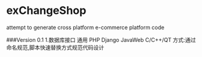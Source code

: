 # exChangeShop
attempt to generate cross platform e-commerce platform code

###Version 0.1
1.数据库接口 通用 PHP Django JavaWeb C/C++/QT
方式:通过命名规范,脚本快速替换方式规范代码设计
